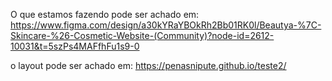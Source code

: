 O que estamos fazendo pode ser achado em: https://www.figma.com/design/a30kYRaYBOkRh2Bb01RK0l/Beautya-%7C-Skincare-%26-Cosmetic-Website-(Community)?node-id=2612-10031&t=5szPs4MAFfhFu1s9-0


o layout pode ser achado em: https://penasnipute.github.io/teste2/